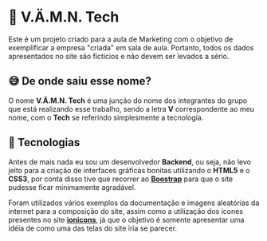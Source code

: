# :whale2: V.Ä.M.N. Tech

Este é um projeto criado para a aula de Marketing com o objetivo de exemplificar a empresa "criada" em sala de aula. Portanto, todos os dados apresentados no site são fictícios e não devem ser levados a sério.

## :sweat_smile: De onde saiu esse nome?

O nome **V.Ä.M.N. Tech** é uma junção do nome dos integrantes do grupo que está realizando esse trabalho, sendo a letra **V** correspondente ao meu nome, com o **Tech** se referindo simplesmente a tecnologia.

## :rocket: Tecnologias

Antes de mais nada eu sou um desenvolvedor **Backend**, ou seja, não levo jeito para a criação de interfaces gráficas bonitas utilizando o **HTML5** e o **CSS3**, por conta disso tive que recorrer ao **[Boostrap](https://getbootstrap.com/docs/5.3/getting-started/introduction/)** para que o site pudesse ficar minimamente agradável.

Foram utilizados vários exemplos da documentação e imagens aleatórias da internet para a composição do site, assim como a utilização dos ícones presentes no site **[ionicons](https://ionic.io/ionicons)**, já que o objetivo é somente apresentar uma idéia de como uma das telas do site iria se parecer.
